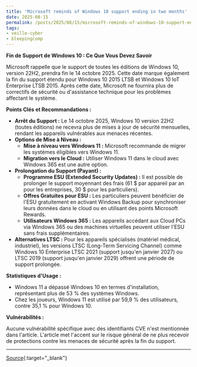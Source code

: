 ```yaml
---
title: 'Microsoft reminds of Windows 10 support ending in two months'
date: 2025-08-15
permalink: /posts/2025/08/15/microsoft-reminds-of-windows-10-support-ending-in-two-months/
tags:
- veille-cyber
- bleepingcomp
---
```

**Fin de Support de Windows 10 : Ce Que Vous Devez Savoir**

Microsoft rappelle que le support de toutes les éditions de Windows 10, version 22H2, prendra fin le 14 octobre 2025. Cette date marque également la fin du support étendu pour Windows 10 2015 LTSB et Windows 10 IoT Enterprise LTSB 2015. Après cette date, Microsoft ne fournira plus de correctifs de sécurité ou d'assistance technique pour les problèmes affectant le système.

**Points Clés et Recommandations :**

*   **Arrêt du Support :** Le 14 octobre 2025, Windows 10 version 22H2 (toutes éditions) ne recevra plus de mises à jour de sécurité mensuelles, rendant les appareils vulnérables aux menaces récentes.
*   **Options de Mise à Niveau :**
    *   **Mise à niveau vers Windows 11 :** Microsoft recommande de migrer les systèmes éligibles vers Windows 11.
    *   **Migration vers le Cloud :** Utiliser Windows 11 dans le cloud avec Windows 365 est une autre option.
*   **Prolongation du Support (Payant) :**
    *   **Programme ESU (Extended Security Updates) :** Il est possible de prolonger le support moyennant des frais (61 $ par appareil par an pour les entreprises, 30 $ pour les particuliers).
    *   **Offres Gratuites pour ESU :** Les particuliers peuvent bénéficier de l'ESU gratuitement en activant Windows Backup pour synchroniser leurs données dans le cloud ou en utilisant des points Microsoft Rewards.
    *   **Utilisateurs Windows 365 :** Les appareils accédant aux Cloud PCs via Windows 365 ou des machines virtuelles peuvent utiliser l'ESU sans frais supplémentaires.
*   **Alternatives LTSC :** Pour les appareils spécialisés (matériel médical, industriel), les versions LTSC (Long-Term Servicing Channel) comme Windows 10 Enterprise LTSC 2021 (support jusqu'en janvier 2027) ou LTSC 2019 (support jusqu'en janvier 2029) offrent une période de support prolongée.

**Statistiques d'Usage :**

*   Windows 11 a dépassé Windows 10 en termes d'installation, représentant plus de 53 % des systèmes Windows.
*   Chez les joueurs, Windows 11 est utilisé par 59,9 % des utilisateurs, contre 35,1 % pour Windows 10.

**Vulnérabilités :**

Aucune vulnérabilité spécifique avec des identifiants CVE n'est mentionnée dans l'article. L'article met l'accent sur le risque général de ne plus recevoir de protections contre les menaces de sécurité après la fin du support.

---
[Source](https://www.bleepingcomputer.com/news/microsoft/microsoft-reminds-users-of-windows-10-retirement-in-october/){:target="_blank"}

